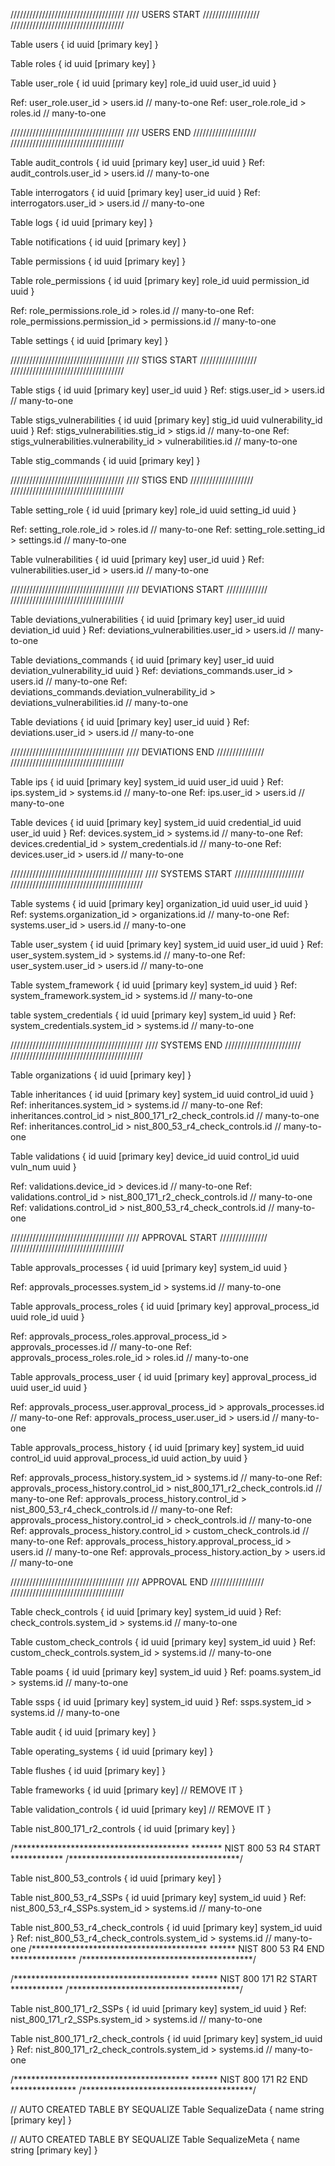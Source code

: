 ////////////////////////////////////
////  USERS START //////////////////
////////////////////////////////////

Table users {
  id uuid [primary key]
}

Table roles {
  id uuid [primary key]
}

Table user_role {
  id uuid [primary key]
  role_id uuid
  user_id uuid
}

Ref: user_role.user_id > users.id // many-to-one
Ref: user_role.role_id > roles.id // many-to-one

////////////////////////////////////
////  USERS END ////////////////////
////////////////////////////////////

Table audit_controls {
  id uuid [primary key]
  user_id uuid
}
Ref: audit_controls.user_id > users.id // many-to-one


Table interrogators {
  id uuid [primary key]
  user_id uuid
}
Ref: interrogators.user_id > users.id // many-to-one


Table logs {
  id uuid [primary key]
}

Table notifications {
  id uuid [primary key]
}

Table permissions {
  id uuid [primary key]
}

Table role_permissions {
  id uuid [primary key]
  role_id uuid
  permission_id uuid
}

Ref: role_permissions.role_id > roles.id // many-to-one
Ref: role_permissions.permission_id > permissions.id // many-to-one

Table settings {
  id uuid [primary key]
}

////////////////////////////////////
////  STIGS START //////////////////
////////////////////////////////////

Table stigs {
  id uuid [primary key]
  user_id uuid
}
Ref: stigs.user_id > users.id // many-to-one

Table stigs_vulnerabilities {
  id uuid [primary key]
  stig_id uuid
  vulnerability_id uuid
}
Ref: stigs_vulnerabilities.stig_id > stigs.id // many-to-one
Ref: stigs_vulnerabilities.vulnerability_id > vulnerabilities.id // many-to-one

Table stig_commands {
  id uuid [primary key]
}

////////////////////////////////////
////  STIGS END ////////////////////
////////////////////////////////////

Table setting_role {
  id uuid [primary key]
  role_id uuid
  setting_id uuid
}

Ref: setting_role.role_id > roles.id // many-to-one
Ref: setting_role.setting_id > settings.id // many-to-one



Table vulnerabilities {
  id uuid [primary key]
  user_id uuid
}
Ref: vulnerabilities.user_id > users.id // many-to-one

////////////////////////////////////
////  DEVIATIONS START /////////////
////////////////////////////////////

Table deviations_vulnerabilities {
  id uuid [primary key]
  user_id uuid
  deviation_id uuid
}
Ref: deviations_vulnerabilities.user_id > users.id // many-to-one


Table deviations_commands {
  id uuid [primary key]
  user_id uuid
  deviation_vulnerability_id uuid
}
Ref: deviations_commands.user_id > users.id // many-to-one
Ref: deviations_commands.deviation_vulnerability_id > deviations_vulnerabilities.id // many-to-one

Table deviations {
  id uuid [primary key]
  user_id uuid
}
Ref: deviations.user_id > users.id // many-to-one

////////////////////////////////////
////  DEVIATIONS END ///////////////
////////////////////////////////////

Table ips {
  id uuid [primary key]
  system_id uuid
  user_id uuid
}
Ref: ips.system_id > systems.id // many-to-one
Ref: ips.user_id > users.id // many-to-one

Table devices {
  id uuid [primary key]
  system_id uuid
  credential_id uuid
  user_id uuid
}
Ref: devices.system_id > systems.id // many-to-one
Ref: devices.credential_id > system_credentials.id // many-to-one
Ref: devices.user_id > users.id // many-to-one

//////////////////////////////////////////
////  SYSTEMS START //////////////////////
//////////////////////////////////////////

Table systems {
  id uuid [primary key]
  organization_id uuid
  user_id uuid
}
Ref: systems.organization_id > organizations.id // many-to-one
Ref: systems.user_id > users.id // many-to-one




Table user_system {
  id uuid [primary key]
  system_id uuid
  user_id uuid
}
Ref: user_system.system_id > systems.id // many-to-one
Ref: user_system.user_id > users.id // many-to-one




Table system_framework {
  id uuid [primary key]
  system_id uuid
}
Ref: system_framework.system_id > systems.id // many-to-one





table system_credentials {
  id uuid [primary key]
  system_id uuid
}
Ref: system_credentials.system_id > systems.id // many-to-one

//////////////////////////////////////////
////  SYSTEMS END ////////////////////////
//////////////////////////////////////////

Table organizations {
  id uuid [primary key]
}

Table inheritances {
  id uuid [primary key]
  system_id uuid
  control_id uuid
}
Ref: inheritances.system_id > systems.id // many-to-one
Ref: inheritances.control_id > nist_800_171_r2_check_controls.id // many-to-one
Ref: inheritances.control_id > nist_800_53_r4_check_controls.id // many-to-one

Table validations {
  id uuid [primary key]
  device_id uuid
  control_id uuid
  vuln_num uuid
}

Ref: validations.device_id > devices.id // many-to-one
Ref: validations.control_id > nist_800_171_r2_check_controls.id // many-to-one
Ref: validations.control_id > nist_800_53_r4_check_controls.id // many-to-one

////////////////////////////////////
////  APPROVAL START ///////////////
////////////////////////////////////

Table approvals_processes {
  id uuid [primary key]
  system_id uuid
}

Ref: approvals_processes.system_id > systems.id // many-to-one




Table approvals_process_roles {
  id uuid [primary key]
  approval_process_id uuid
  role_id uuid
}

Ref: approvals_process_roles.approval_process_id > approvals_processes.id // many-to-one
Ref: approvals_process_roles.role_id > roles.id // many-to-one




Table approvals_process_user {
  id uuid [primary key]
  approval_process_id uuid
  user_id uuid
}

Ref: approvals_process_user.approval_process_id > approvals_processes.id // many-to-one
Ref: approvals_process_user.user_id > users.id // many-to-one



Table approvals_process_history {
  id uuid [primary key]
  system_id uuid
  control_id uuid
  approval_process_id uuid
  action_by uuid
}

Ref: approvals_process_history.system_id > systems.id // many-to-one
Ref: approvals_process_history.control_id > nist_800_171_r2_check_controls.id // many-to-one
Ref: approvals_process_history.control_id > nist_800_53_r4_check_controls.id // many-to-one
Ref: approvals_process_history.control_id > check_controls.id // many-to-one
Ref: approvals_process_history.control_id > custom_check_controls.id // many-to-one
Ref: approvals_process_history.approval_process_id > users.id // many-to-one
Ref: approvals_process_history.action_by > users.id // many-to-one


////////////////////////////////////
////  APPROVAL END /////////////////
////////////////////////////////////

Table check_controls {
  id uuid [primary key]
  system_id uuid
}
Ref: check_controls.system_id > systems.id // many-to-one

Table custom_check_controls {
  id uuid [primary key]
  system_id uuid
}
Ref: custom_check_controls.system_id > systems.id // many-to-one

Table poams {
  id uuid [primary key]
  system_id uuid
}
Ref: poams.system_id > systems.id // many-to-one

Table ssps {
  id uuid [primary key]
  system_id uuid
}
Ref: ssps.system_id > systems.id // many-to-one


Table audit {
  id uuid [primary key]
}

Table operating_systems {
  id uuid [primary key]
}

Table flushes {
  id uuid [primary key]
}

Table frameworks {
  id uuid [primary key] // REMOVE IT
}

Table validation_controls {
  id uuid [primary key] // REMOVE IT
}

Table nist_800_171_r2_controls {
  id uuid [primary key]
}




/****************************************
******* NIST 800 53 R4 START ************
/***************************************/

Table nist_800_53_controls {
  id uuid [primary key]
}



Table nist_800_53_r4_SSPs {
  id uuid [primary key]
  system_id uuid
}
Ref: nist_800_53_r4_SSPs.system_id > systems.id // many-to-one



Table nist_800_53_r4_check_controls {
  id uuid [primary key]
  system_id uuid
}
Ref: nist_800_53_r4_check_controls.system_id > systems.id // many-to-one
/****************************************
****** NIST 800 53 R4 END ***************
/***************************************/


/****************************************
****** NIST 800 171 R2 START ************
/***************************************/

Table nist_800_171_r2_SSPs {
  id uuid [primary key]
  system_id uuid
}
Ref: nist_800_171_r2_SSPs.system_id > systems.id // many-to-one



Table nist_800_171_r2_check_controls {
  id uuid [primary key]
  system_id uuid
}
Ref: nist_800_171_r2_check_controls.system_id > systems.id // many-to-one

/****************************************
****** NIST 800 171 R2 END ***************
/***************************************/


//  AUTO CREATED TABLE BY SEQUALIZE
Table SequalizeData {
  name string [primary key]
}

//  AUTO CREATED TABLE BY SEQUALIZE
Table SequalizeMeta {
  name string [primary key]
}

